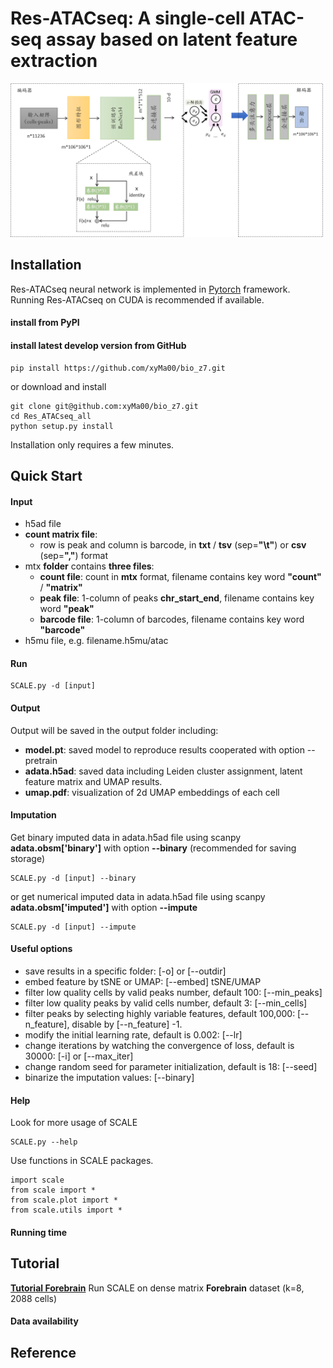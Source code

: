 <!---
[![Stars](https://img.shields.io/github/stars/jsxlei/SCALE?logo=GitHub&color=yellow)](https://github.com/jsxlei/scale/stargazers)
[![PyPI](https://img.shields.io/pypi/v/scale-atac.svg)](https://pypi.org/project/scale-atac)
[![Downloads](https://pepy.tech/badge/scale-atac)](https://pepy.tech/project/scale-atac)
-->
# Res-ATACseq: A single-cell ATAC-seq assay based on latent feature extraction
<!---
#![](https://github.com/jsxlei/SCALE/wiki/png/model.png)
-->

<img src="https://github.com/xyMa00/bio_z7/blob/main/Res_ATACseq_all/png/RES_ATACseq_model.png" width="500px">

<!---
## News 
2021.04    A new online integration tool [SCALEX](https://github.com/jsxlei/SCALEX) on scRNA-seq and scATAC-seq is available!  
2021.03.23 Introduce the highly_variable_genes from scanpy to filter peaks  
2021.01.14 Update to compatible with [h5ad](https://anndata.readthedocs.io/en/latest/anndata.AnnData.html) file and [scanpy](https://scanpy.readthedocs.io/en/stable/index.html)
-->
## Installation  

Res-ATACseq neural network is implemented in [Pytorch](https://pytorch.org/) framework.  
Running Res-ATACseq on CUDA is recommended if available.   

#### install from PyPI
<!---
    pip install scale
-->	
#### install latest develop version from GitHub
<!---
	pip install git+https://github.com/jsxlei/SCALE.git
-->	
    pip install https://github.com/xyMa00/bio_z7.git
or download and install
<!---
	git clone git://github.com/jsxlei/SCALE.git
	cd SCALE
	python setup.py install
-->		
	git clone git@github.com:xyMa00/bio_z7.git
	cd Res_ATACseq_all
	python setup.py install
    
Installation only requires a few minutes.  

## Quick Start

#### Input
* h5ad file
* **count matrix file**:  
	* row is peak and column is barcode, in **txt** / **tsv** (sep=**"\t"**) or **csv** (sep=**","**) format
* mtx **folder** contains **three files**:   
	* **count file**: count in **mtx** format, filename contains key word **"count"** / **"matrix"**    
	* **peak file**: 1-column of peaks **chr_start_end**, filename contains key word **"peak"**  
	* **barcode file**: 1-column of barcodes, filename contains key word **"barcode"**
* h5mu file, e.g. filename.h5mu/atac

#### Run 

    SCALE.py -d [input]

#### Output
Output will be saved in the output folder including:
* **model.pt**:  saved model to reproduce results cooperated with option --pretrain
* **adata.h5ad**:  saved data including Leiden cluster assignment, latent feature matrix and UMAP results.
* **umap.pdf**:  visualization of 2d UMAP embeddings of each cell

#### Imputation  
Get binary imputed data in adata.h5ad file using scanpy **adata.obsm['binary']** with option **--binary** (recommended for saving storage)

    SCALE.py -d [input] --binary  
    
or get numerical imputed data in adata.h5ad file using scanpy **adata.obsm['imputed']** with option **--impute**

    SCALE.py -d [input] --impute
     
#### Useful options  
* save results in a specific folder: [-o] or [--outdir] 
* embed feature by tSNE or UMAP: [--embed]  tSNE/UMAP
* filter low quality cells by valid peaks number, default 100: [--min_peaks] 
* filter low quality peaks by valid cells number, default 3: [--min_cells]
* filter peaks by selecting highly variable features, default 100,000: [--n_feature], disable by [--n_feature] -1.
* modify the initial learning rate, default is 0.002: [--lr]  
* change iterations by watching the convergence of loss, default is 30000: [-i] or [--max_iter]  
* change random seed for parameter initialization, default is 18: [--seed]
* binarize the imputation values: [--binary]
	

#### Help
Look for more usage of SCALE

	SCALE.py --help 

Use functions in SCALE packages.

	import scale
	from scale import *
	from scale.plot import *
	from scale.utils import *
	
#### Running time
<!---
<p float="left">
  <img src="https://github.com/jsxlei/SCALE/wiki/png/runtime.png" width="350" />
  <img src="https://github.com/jsxlei/SCALE/wiki/png/memory.png" width="350" /> 
</p>
-->

## Tutorial

<!---
**[Tutorial Forebrain](https://github.com/jsxlei/SCALE/wiki/Forebrain)**   Run SCALE on dense matrix **Forebrain** dataset (k=8, 2088 cells)
-->

**[Tutorial Forebrain](https://github.com/xyMa00/bio_z7/tree/main/Res_ATACseq_all)**   Run SCALE on dense matrix **Forebrain** dataset (k=8, 2088 cells)

#### Data availability  
<!---
* [Forebrain](http://zhanglab.net/SCALE_SOURCE_DATA/Forebrain.h5ad)
* [Splenocyte](http://zhanglab.net/SCALE_SOURCE_DATA/Splenocyte.h5ad)
* [mouse_atlas](http://zhanglab.net/SCALE_SOURCE_DATA/mouse_atlas.h5ad)
* [InSilico](http://zhanglab.net/SCALE_SOURCE_DATA/InSilico.h5ad)
* [Leukemia](http://zhanglab.net/SCALE_SOURCE_DATA/Leukemia.h5ad)
* [GM12878vsHEK](http://zhanglab.net/SCALE_SOURCE_DATA/GM12878vsHEK.h5ad)
* [GM12878vsHL](http://zhanglab.net/SCALE_SOURCE_DATA/GM12878vsHL.h5ad)
* [Breast_Tumor](http://zhanglab.net/SCALE_SOURCE_DATA/Breast_Tumor.h5ad)
[Lei Xiong, Kui Xu, Kang Tian, Yanqiu Shao, Lei Tang, Ge Gao, Michael Zhang, Tao Jiang & Qiangfeng Cliff Zhang. SCALE method for single-cell ATAC-seq analysis via latent feature extraction. Nature Communications, (2019).](https://www.nature.com/articles/s41467-019-12630-7)
-->

## Reference
<!---
[Lei Xiong, Kui Xu, Kang Tian, Yanqiu Shao, Lei Tang, Ge Gao, Michael Zhang, Tao Jiang & Qiangfeng Cliff Zhang. SCALE method for single-cell ATAC-seq analysis via latent feature extraction. Nature Communications, (2019).](https://www.nature.com/articles/s41467-019-12630-7)
-->